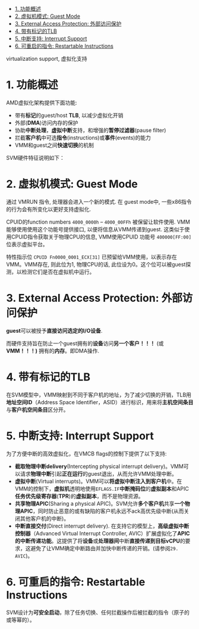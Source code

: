 
<!-- @import "[TOC]" {cmd="toc" depthFrom=1 depthTo=6 orderedList=false} -->

<!-- code_chunk_output -->

- [1. 功能概述](#1-功能概述)
- [2. 虚拟机模式: Guest Mode](#2-虚拟机模式-guest-mode)
- [3. External Access Protection: 外部访问保护](#3-external-access-protection-外部访问保护)
- [4. 带有标记的TLB](#4-带有标记的tlb)
- [5. 中断支持: Interrupt Support](#5-中断支持-interrupt-support)
- [6. 可重启的指令: Restartable Instructions](#6-可重启的指令-restartable-instructions)

<!-- /code_chunk_output -->


virtualization support, 虚拟化支持

# 1. 功能概述

AMD虚拟化架构提供下面功能:
* 带有**标记**的guest/host **TLB**, 以减少虚拟化开销
* 外部(**DMA**)访问内存的保护
* 协助**中断处理**，**虚拟中断**支持，和增强的**暂停过滤器**(pause filter)
* 拦截**客户机**中可选**指令**(instructions)或**事件**(events)的能力
* VMM和guest之间**快速切换**的机制

SVM硬件特征说明如下：

# 2. 虚拟机模式: Guest Mode

通过 VMRUN 指令, 处理器会进入一个新的模式. 在 guest mode中, 一些x86指令的行为会有所变化以更好支持虚拟化.

CPUID的function numbers `4000_0000h` – `4000_00FFh` 被保留让软件使用. VMM能够使用使用这个功能号提供接口, 以便将信息从VMM传递到guest. 这类似于使用CPUID指令获取关于物理CPU的信息, VMM使用CPUID 功能号 `400000[FF:00]` 位表示虚拟平台。

特性指示位 `CPUID Fn0000_0001_ECX[31]` 已预留给VMM使用，以表示存在VMM。VMM存在, 则此位为1, 物理CPU的话, 此位设为0。这个位可以被guest探测，以检测它们是否在虚拟机中运行。

# 3. External Access Protection: 外部访问保护

**guest**可以被授予**直接访问选定的I/O设备**.

而硬件支持旨在防止一个guest拥有的**设备**访问**另一个客户！！！** (或**VMM！！！)** 拥有的**内存**。即DMA操作.

# 4. 带有标记的TLB

在SVM模型中，VMM映射到不同于客户机的地址，为了减少切换的开销，TLB用**地址空间ID**（Address Space Identifier，ASID）进行标识，用来将**主机空间条目**与**客户机空间条目**区分开。

# 5. 中断支持: Interrupt Support

为了方便中断的高效虚拟化，在VMCB flags的控制下提供了以下支持:

* **截取物理中断delivery**(Intercepting physical interrupt delivery)。VMM可以请求**物理中断**引起**正在运行**的guest退出，从而允许VMM处理中断。
* **虚拟中断**(Virtual interrupts)。VMM可以**将虚拟中断注入到客户机**中。在VMM的控制下，**虚拟机**透明地使用`EFLAGS.IF`**中断掩码位**的**虚拟副本**和APIC**任务优先级寄存器**(**TPR**)的**虚拟副本**，而不是物理资源。
* **共享物理APIC**(Sharing a physical APIC)。SVM允许**多个客户机**共享**一个物理APIC**，同时防止恶意的或有缺陷的客户机永远不ack高优先级中断(从而关闭其他客户机的中断)。
* **中断直接交付**(Direct interrupt delivery). 在支持它的模型上，**高级虚拟中断控制器**（Advanced Virtual Interrupt Controller, AVIC）扩展虚拟化了**APIC的中断传递功能**。这提供了将**设备**或**处理器间**中断**直接传递到目标vCPU**的要求，这避免了让VMM确定中断路由并加快中断传递的开销。(请参阅`29. AVIC`)。

# 6. 可重启的指令: Restartable Instructions

SVM设计为**可安全启动**，除了任务切换、任何拦截操作后被拦截的指令（原子的或等幂的）。